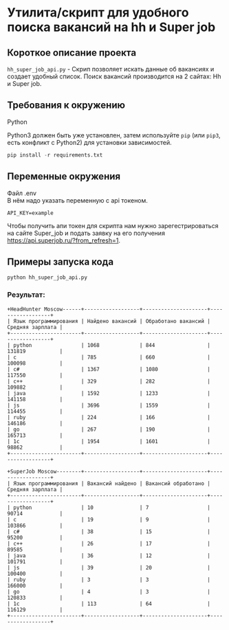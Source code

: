 # Утилита/скрипт для удобного поиска вакансий на hh и Super job

## Короткое описание проекта

```hh_super_job_api.py``` - Скрип позволяет искать данные об вакансиях и создает удобный список.
Поиск вакансий производится на 2 сайтах: Hh и Super job.

## Требования к окружению
Python

Python3 должен быть уже установлен,
затем используйте `pip` (или `pip3`, есть конфликт с Python2) для установки зависимостей.
```python
pip install -r requirements.txt
```

## Переменные окружения
Файл .env      
В нём надо указать переменную с api токеном.
```
API_KEY=example
```
Чтобы получить апи токен для скрипта нам нужно зарегестрироваться на сайте Super_job и подать заявку на его получения https://api.superjob.ru/?from_refresh=1.

## Примеры запуска кода
```
python hh_super_job_api.py
```

### Результат:

```
+HeadHunter Moscow------+------------------+---------------------+------------------+
| Язык программирования | Найдено вакансий | Обработано вакансий | Средняя зарплата |
+-----------------------+------------------+---------------------+------------------+
| python                | 1068             | 844                 | 131819           |
| c                     | 785              | 660                 | 100098           |
| c#                    | 1367             | 1080                | 117550           |
| c++                   | 329              | 282                 | 109882           |
| java                  | 1592             | 1233                | 141158           |
| js                    | 3696             | 1559                | 114455           |
| ruby                  | 224              | 166                 | 146186           |
| go                    | 267              | 190                 | 165713           |
| 1с                    | 1954             | 1601                | 98862            |
+-----------------------+------------------+---------------------+------------------+

+SuperJob Moscow--------+------------------+---------------------+------------------+
| Язык программирования | Вакансий найдено | Вакансий обработано | Средняя зарплата |
+-----------------------+------------------+---------------------+------------------+
| python                | 10               | 7                   | 90714            |
| c                     | 19               | 9                   | 103866           |
| c#                    | 38               | 15                  | 95200            |
| c++                   | 26               | 17                  | 89585            |
| java                  | 36               | 12                  | 101791           |
| js                    | 39               | 20                  | 100400           |
| ruby                  | 3                | 3                   | 166000           |
| go                    | 4                | 3                   | 120833           |
| 1с                    | 113              | 64                  | 116129           |
+-----------------------+------------------+---------------------+------------------+
```
